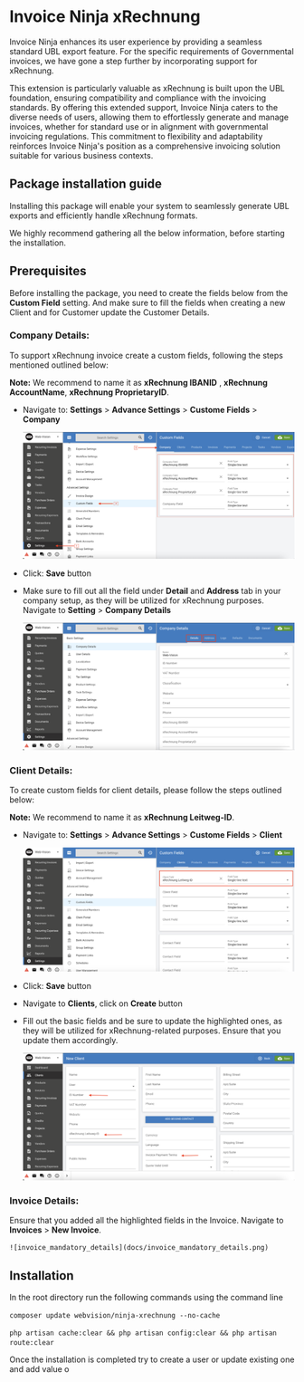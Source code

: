 # Invoice Ninja xRechnung

Invoice Ninja enhances its user experience by providing a seamless standard UBL export feature. For the specific requirements of Governmental invoices, we have gone a step further by incorporating support for xRechnung. 

This extension is particularly valuable as xRechnung is built upon the UBL foundation, ensuring compatibility and compliance with the invoicing standards. By offering this extended support, Invoice Ninja caters to the diverse needs of users, allowing them to effortlessly generate and manage invoices, whether for standard use or in alignment with governmental invoicing regulations. This commitment to flexibility and adaptability reinforces Invoice Ninja's position as a comprehensive invoicing solution suitable for various business contexts.

## Package installation guide

Installing this package will enable your system to seamlessly generate UBL exports and efficiently handle xRechnung formats.

We highly recommend gathering all the below information, before starting the installation.

## Prerequisites
Before installing the package, you need to create the fields below from the **Custom Field** setting. And make sure to fill the fields when creating a new Client and for Customer update the Customer Details.

### Company Details:
To support xRechnung invoice create a custom fields, following the steps mentioned outlined below:

**Note:**  We recommend to name it as **xRechnung IBANID** , **xRechnung AccountName**, **xRechnung ProprietaryID**.

- Navigate to: **Settings** > **Advance Settings** > **Custome Fields** > **Company**

    ![company_fields](docs/company_custom_fields.png)

- Click: **Save** button

- Make sure to fill out all the field under **Detail** and **Address** tab in your company setup, as they will be utilized for xRechnung purposes. Navigate to **Setting** > **Company Details** 

    ![company_details](docs/company_details.png)

### Client Details:
To create custom fields for client details, please follow the steps outlined below:

**Note:**  We recommend to name it as **xRechnung Leitweg-ID**.

- Navigate to: **Settings** > **Advance Settings** > **Custome Fields** > **Client**

    ![client_fields](docs/client_custom_field.png)

- Click: **Save** button

- Navigate to **Clients**, click on **Create** button

- Fill out the basic fields and be sure to update the highlighted ones, as they will be utilized for xRechnung-related purposes. Ensure that you update them accordingly.

    ![client_mandatory_fields](docs/client_mandatory_fields.png)

### Invoice Details:

Ensure that you added all the highlighted fields in the Invoice. Navigate to **Invoices** > **New Invoice**.

    ![invoice_mandatory_details](docs/invoice_mandatory_details.png)

## Installation
In the root directory run the following commands using the command line

`composer update webvision/ninja-xrechnung --no-cache`

`php artisan cache:clear && php artisan config:clear && php artisan route:clear`

Once the installation is completed try to create a user or update existing one and add value o